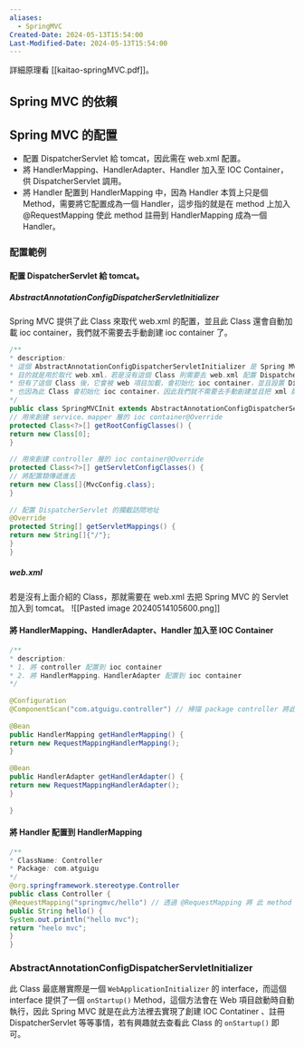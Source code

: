 ```yaml
---
aliases:
  - SpringMVC
Created-Date: 2024-05-13T15:54:00
Last-Modified-Date: 2024-05-13T15:54:00
---
```

詳細原理看 [[kaitao-springMVC.pdf]]。
## Spring MVC 的依賴
## Spring MVC 的配置
- 配置 DispatcherServlet 給 tomcat，因此需在 web.xml 配置。
- 將 HandlerMapping、HandlerAdapter、Handler 加入至 IOC Container，供 DispatcherServlet 調用。
- 將 Handler 配置到 HandlerMapping 中，因為 Handler 本質上只是個 Method，需要將它配置成為一個 Handler，這步指的就是在 method 上加入 @RequestMapping 使此 method 註冊到 HandlerMapping 成為一個 Handler。
### 配置範例
#### 配置 DispatcherServlet 給 tomcat。
##### AbstractAnnotationConfigDispatcherServletInitializer
Spring MVC 提供了此 Class 來取代 web.xml 的配置，並且此 Class 還會自動加載 ioc container，我們就不需要去手動創建 ioc container 了。
```java
/**  
* description:  
* 這個 AbstractAnnotationConfigDispatcherServletInitializer 是 Spring MVC 提供的  
* 目的就是用於取代 web.xml，若是沒有這個 Class 則需要去 web.xml 配置 DispatcherServlet 等等訊息  
* 但有了這個 Class 後，它會被 web 項目加載，會初始化 ioc container，並且設置 DispatcherServlet 的地址  
* 也因為此 Class 會初始化 ioc container，因此我們就不需要去手動創建並且把 xml 配置檔丟給 container 了  
*/  
public class SpringMVCInit extends AbstractAnnotationConfigDispatcherServletInitializer {  
// 用來創建 service、mapper 層的 ioc container@Override  
protected Class<?>[] getRootConfigClasses() {  
return new Class[0];  
}  
  
// 用來創建 controller 層的 ioc container@Override  
protected Class<?>[] getServletConfigClasses() {  
// 將配置類傳遞進去  
return new Class[]{MvcConfig.class};  
}  
  
// 配置 DispatcherServlet 的攔截訪問地址  
@Override  
protected String[] getServletMappings() {  
return new String[]{"/"};  
}  
}
```
##### web.xml
若是沒有上面介紹的 Class，那就需要在 web.xml 去把 Spring MVC 的 Servlet 加入到 tomcat。
![[Pasted image 20240514105600.png]]
#### 將 HandlerMapping、HandlerAdapter、Handler 加入至 IOC Container
```java
/**  
* description:  
* 1. 將 controller 配置到 ioc container  
* 2. 將 HandlerMapping、HandlerAdapter 配置到 ioc container  
*/  
  
@Configuration  
@ComponentScan("com.atguigu.controller") // 掃描 package controller 將此 controller 配置到 ioc containerpublic class MvcConfig {  
  
@Bean  
public HandlerMapping getHandlerMapping() {  
return new RequestMappingHandlerMapping();  
}  
  
@Bean  
public HandlerAdapter getHandlerAdapter() {  
return new RequestMappingHandlerAdapter();  
}  
  
}
```
#### 將 Handler 配置到 HandlerMapping
```java
/**  
* ClassName: Controller  
* Package: com.atguigu  
*/  
@org.springframework.stereotype.Controller  
public class Controller {  
@RequestMapping("springmvc/hello") // 透過 @RequestMapping 將 此 method 變成一個 handler 註冊到 handlerMapping@ResponseBody // 直接 return 資料給前端，不走視圖解析  
public String hello() {  
System.out.println("hello mvc");  
return "heelo mvc";  
}  
}
```


### AbstractAnnotationConfigDispatcherServletInitializer
此 Class 最底層實際是一個 `WebApplicationInitializer` 的 interface，而這個 interface 提供了一個 `onStartup()` Method，這個方法會在 Web 項目啟動時自動執行，因此 Spring MVC 就是在此方法裡去實現了創建 IOC Contatiner 、註冊 DispatcherServlet 等等事情，若有興趣就去查看此 Class 的 `onStartup()` 即可。